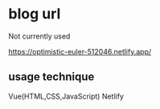 # blog url

Not currently used

https://optimistic-euler-512046.netlify.app/

## usage technique

Vue(HTML,CSS,JavaScript)
Netlify
